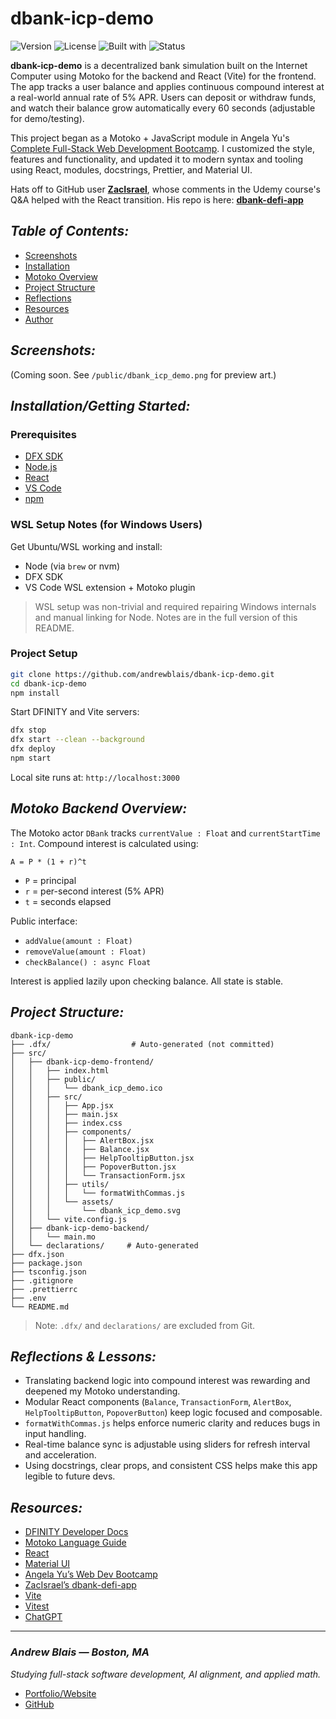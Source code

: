 # **dbank-icp-demo**

![Version](https://img.shields.io/badge/version-1.0.0-blue)
![License](https://img.shields.io/github/license/andrewblais/dbank-icp-demo)
![Built with](https://img.shields.io/badge/Built%20With-Motoko%20%7C%20React%20%7C%20Internet%20Computer-green)
![Status](https://img.shields.io/badge/status-learning--project-lightgrey)

**dbank-icp-demo** is a decentralized bank simulation built on the Internet Computer using Motoko for the backend and React (Vite) for the frontend. The app tracks a user balance and applies continuous compound interest at a real-world annual rate of 5% APR. Users can deposit or withdraw funds, and watch their balance grow automatically every 60 seconds (adjustable for demo/testing).

This project began as a Motoko + JavaScript module in Angela Yu's [Complete Full-Stack Web Development Bootcamp](https://www.udemy.com/course/the-complete-web-development-bootcamp/). I customized the style, features and functionality, and updated it to modern syntax and tooling using React, modules, docstrings, Prettier, and Material UI.

Hats off to GitHub user [**ZacIsrael**](https://github.com/ZacIsrael), whose comments in the Udemy course's Q\&A helped with the React transition. His repo is here: [**dbank-defi-app**](https://github.com/ZacIsrael/dbank-defi-app)

## **_Table of Contents:_**

- [Screenshots](#-screenshots)
- [Installation](#-installationgetting-started)
- [Motoko Overview](#-motoko-backend-overview)
- [Project Structure](#-project-structure)
- [Reflections](#-reflections--lessons)
- [Resources](#-resources)
- [Author](#-andrew-blais)

## **_Screenshots:_**

(Coming soon. See `/public/dbank_icp_demo.png` for preview art.)

## **_Installation/Getting Started:_**

### Prerequisites

- [DFX SDK](https://internetcomputer.org/docs/current/developer-docs/setup/install)
- [Node.js](https://nodejs.org)
- [React](https://react.dev)
- [VS Code](https://code.visualstudio.com)
- [npm](https://www.npmjs.com/)

### WSL Setup Notes (for Windows Users)

Get Ubuntu/WSL working and install:

- Node (via `brew` or nvm)
- DFX SDK
- VS Code WSL extension + Motoko plugin

> WSL setup was non-trivial and required repairing Windows internals and manual linking for Node. Notes are in the full version of this README.

### Project Setup

```bash
git clone https://github.com/andrewblais/dbank-icp-demo.git
cd dbank-icp-demo
npm install
```

Start DFINITY and Vite servers:

```bash
dfx stop
dfx start --clean --background
dfx deploy
npm start
```

Local site runs at: `http://localhost:3000`

## **_Motoko Backend Overview:_**

The Motoko actor `DBank` tracks `currentValue : Float` and `currentStartTime : Int`. Compound interest is calculated using:

```
A = P * (1 + r)^t
```

- `P` = principal
- `r` = per-second interest (5% APR)
- `t` = seconds elapsed

Public interface:

- `addValue(amount : Float)`
- `removeValue(amount : Float)`
- `checkBalance() : async Float`

Interest is applied lazily upon checking balance. All state is stable.

## **_Project Structure:_**

```
dbank-icp-demo
├── .dfx/                  # Auto-generated (not committed)
├── src/
│   ├── dbank-icp-demo-frontend/
│   │   ├── index.html
│   │   ├── public/
│   │   │   └── dbank_icp_demo.ico
│   │   ├── src/
│   │   │   ├── App.jsx
│   │   │   ├── main.jsx
│   │   │   ├── index.css
│   │   │   ├── components/
│   │   │   │   ├── AlertBox.jsx
│   │   │   │   ├── Balance.jsx
│   │   │   │   ├── HelpTooltipButton.jsx
│   │   │   │   ├── PopoverButton.jsx
│   │   │   │   └── TransactionForm.jsx
│   │   │   ├── utils/
│   │   │   │   └── formatWithCommas.js
│   │   │   └── assets/
│   │   │       └── dbank_icp_demo.svg
│   │   └── vite.config.js
│   ├── dbank-icp-demo-backend/
│   │   └── main.mo
│   └── declarations/     # Auto-generated
├── dfx.json
├── package.json
├── tsconfig.json
├── .gitignore
├── .prettierrc
├── .env
└── README.md
```

> Note: `.dfx/` and `declarations/` are excluded from Git.

## **_Reflections & Lessons:_**

- Translating backend logic into compound interest was rewarding and deepened my Motoko understanding.
- Modular React components (`Balance`, `TransactionForm`, `AlertBox`, `HelpTooltipButton`, `PopoverButton`) keep logic focused and composable.
- `formatWithCommas.js` helps enforce numeric clarity and reduces bugs in input handling.
- Real-time balance sync is adjustable using sliders for refresh interval and acceleration.
- Using docstrings, clear props, and consistent CSS helps make this app legible to future devs.

## **_Resources:_**

- [DFINITY Developer Docs](https://internetcomputer.org/docs/current)
- [Motoko Language Guide](https://internetcomputer.org/docs/current/motoko/main/motoko)
- [React](https://react.dev)
- [Material UI](https://mui.com)
- [Angela Yu’s Web Dev Bootcamp](https://www.udemy.com/course/the-complete-web-development-bootcamp/)
- [ZacIsrael’s dbank-defi-app](https://github.com/ZacIsrael/dbank-defi-app)
- [Vite](https://vitejs.dev)
- [Vitest](https://vitest.dev)
- [ChatGPT](https://chat.openai.com)

---

### _Andrew Blais — Boston, MA_

_Studying full-stack software development, AI alignment, and applied math._

- [Portfolio/Website](https://www.andrewblais.dev)
- [GitHub](https://github.com/andrewblais)
